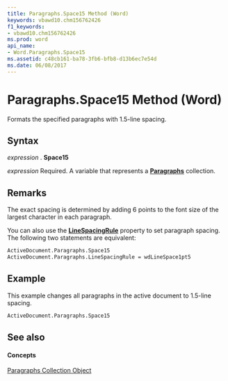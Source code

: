 ```yaml
---
title: Paragraphs.Space15 Method (Word)
keywords: vbawd10.chm156762426
f1_keywords:
- vbawd10.chm156762426
ms.prod: word
api_name:
- Word.Paragraphs.Space15
ms.assetid: c48cb161-ba78-3fb6-bfb8-d13b6ec7e54d
ms.date: 06/08/2017
---
```



# Paragraphs.Space15 Method (Word)

Formats the specified paragraphs with 1.5-line spacing.


## Syntax

 _expression_ . **Space15**

 _expression_ Required. A variable that represents a **[Paragraphs](paragraphs-object-word.md)** collection.


## Remarks

The exact spacing is determined by adding 6 points to the font size of the largest character in each paragraph.

You can also use the  **[LineSpacingRule](paragraphs-linespacingrule-property-word.md)** property to set paragraph spacing. The following two statements are equivalent:




```vb
ActiveDocument.Paragraphs.Space15 
ActiveDocument.Paragraphs.LineSpacingRule = wdLineSpace1pt5
```


## Example

This example changes all paragraphs in the active document to 1.5-line spacing.


```vb
ActiveDocument.Paragraphs.Space15
```


## See also


#### Concepts


[Paragraphs Collection Object](paragraphs-object-word.md)

